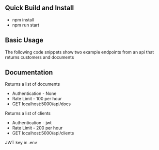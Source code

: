
## Quick Build and Install
  * npm install
  * npm run start

## Basic Usage
The following code snippets show two example endpoints from an api that returns customers and documents

## Documentation
Returns a list of documents
  * Authentication - None
  * Rate Limit - 100 per hour
  * GET localhost:5000/api/docs

Returns a list of clients
  * Authentication - jwt
  * Rate Limit - 200 per hour
  * GET localhost:5000/api/clients
 
JWT key in .env

